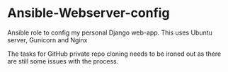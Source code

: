 # Ansible-Webserver-config
Ansible role to config my personal Django web-app. This uses Ubuntu server, Gunicorn and Nginx

The tasks for GitHub private repo cloning needs to be ironed out as there are still some issues with the process.
